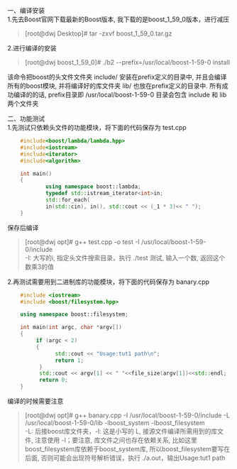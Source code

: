 一、编译安装<br>
1.先去Boost官网下载最新的Boost版本, 我下载的是boost_1_59_0版本，进行减压
>[root@dwj Desktop]# tar -zxvf boost_1_59_0.tar.gz

2.进行编译的安装
>[root@dwj boost_1_59_0]# ./b2 --prefix=/usr/local/boost-1-59-0 install

该命令把boost的头文件文件夹 include/ 安装在prefix定义的目录中, 并且会编译所有的boost模块, 并将编译好的库文件夹 lib/
也放在prefix定义的目录中. 所有成功编译的的话, prefix目录即  /usr/local/boost-1-59-0  目录会包含 include 和 lib 两个文件夹

二、功能测试<br>
1.先测试只依赖头文件的功能模块，将下面的代码保存为 test.cpp
```c++
    #include<boost/lambda/lambda.hpp>
    #include<iostream>
    #include<iterator>
    #include<algorithm>

    int main()
    {
            using namespace boost::lambda;
            typedef std::istream_iterator<int>in;
            std::for_each(
            in(std::cin), in(), std::cout << (_1 * 3)<< " ");
    }
```
保存后编译
>[root@dwj opt]# g++ test.cpp -o test -I /usr/local/boost-1-59-0/include <br>
-I: 大写的i, 指定头文件搜索目录，执行 ./test 测试, 输入一个数, 返回这个数乘3的值

2.再测试需要用到二进制库的功能模块，将下面的代码保存为 banary.cpp
```c++
    #include <iostream>
    #include <boost/filesystem.hpp>

    using namespace boost::filesystem;

    int main(int argc, char *argv[])
    {
         if (argc < 2)
         {
               std::cout << "Usage:tut1 path\n";
               return 1;
          }
          std::cout << argv[1] << " "<<file_size(argv[1])<<std::endl;
          return 0;
    }
```
编译的时候需要注意
>[root@dwj opt]# g++ banary.cpp -I /usr/local/boost-1-59-0/include -L /usr/local/boost-1-59-0/lib -lboost_system -lboost_filesystem <br>
-L: 后接boost库文件夹，-l: 这是小写的 L, 接源文件编译所需用到的库文件, 注意使用 -l；要注意, 库文件之间也存在依赖关系, 比如这里 boost_filesystem库依赖于boost_system库, 所以boost_filesystem要写在后面, 否则可能会出现符号解析错误，执行 ./a.out，输出Usage:tut1 path
